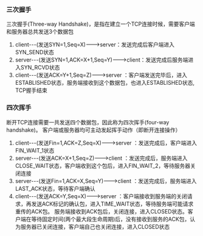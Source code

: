 ### 三次握手

[](https://mp.weixin.qq.com/s/jW4JWM3ATDX2ej7VFqMqBA)
三次握手(Three-way Handshake)，是指在建立一个TCP连接时候，需要客户端和服务器总共发送3个数据包

1. client---(发送SYN=1,Seq=X)--->server：发送完成后客户端进入SYN_SEND状态
2. server---(发送SYN=1,ACK=X+1,Seq=Y)--->client：发送完成后服务端进入SYN_RCVD状态
3. client---(发送ACK=Y+1,Seq=Z)--->server ：客户端发送完毕后，进入ESTABLISHED状态，服务端接收到这个数据包，也进入ESTABLISHED状态, TCP握手结束

### 四次挥手

断开TCP连接需要一共发送四个数据包，因此称为四次挥手(four-way handshake)。 客户端或服务器均可主动发起挥手动作（即断开连接操作）

1. client---(发送Fin=1,ACK=Z,Seq=X)--->server ：发送完成后，客户端进入FIN_WAIT_1状态
2. server---(发送ACK=X+1,Seq=Z)--->client ：发送完成后，服务端进入CLOSE_WAIT状态，客户端收到这个包后，进入FIN_WAIT_2，等待服务器关闭连接
3. server---(发送Fin=1,ACK=X,Seq=Y)--->client ：发送完成后，服务端进入LAST_ACK状态，等待客户端确认
4. client---(发送ACK=Y,Seq=X)--->server ：客户端接收到服务端的关闭请求，再发送ACK标记的确认包，进入TIME_WAIT状态，等待服务端可能请求重传的ACK包。
   服务端接收到ACK包后，关闭连接，进入CLOSED状态。客户端在等待固定时间(两个最大段生命周期)后，没有接收到服务的ACK包，认为服务器已关闭连接，客户端自己也关闭连接，进入CLOSED状态